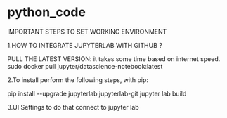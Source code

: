 # python_code

IMPORTANT STEPS TO SET WORKING ENVIRONMENT

1.HOW TO INTEGRATE JUPYTERLAB WITH GITHUB ?

  PULL THE LATEST VERSION: it takes some time based on internet speed.
  sudo docker pull jupyter/datascience-notebook:latest
  
2.To install perform the following steps, with pip:

pip install --upgrade jupyterlab jupyterlab-git
jupyter lab build

3.UI Settings
  to do that connect to jupyter lab
  
